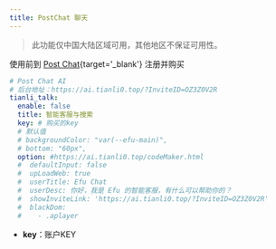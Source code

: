 ```yaml
---
title: PostChat 聊天
---
```


> 此功能仅中国大陆区域可用，其他地区不保证可用性。

使用前到 [Post Chat](https://ai.tianli0.top/?InviteID=OZ3Z0V2R){target='_blank'} 注册并购买

```yaml [_config.solitude.yml]
# Post Chat AI
# 后台地址：https://ai.tianli0.top/?InviteID=OZ3Z0V2R
tianli_talk:
  enable: false
  title: 智能客服与搜索
  key: # 购买的key
  # 默认值
  # backgroundColor: "var(--efu-main)",
  # bottom: "60px",
  option: #https://ai.tianli0.top/codeMaker.html
  #  defaultInput: false
  #  upLoadWeb: true
  #  userTitle: Efu Chat
  #  userDesc: 你好，我是 Efu 的智能客服，有什么可以帮助你的？
  #  showInviteLink: 'https://ai.tianli0.top/?InviteID=OZ3Z0V2R'
  #  blackDom:
  #    - .aplayer
```

* **key**：账户KEY
